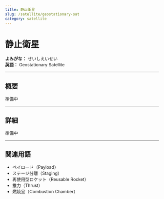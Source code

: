 ```yaml
---
title: 静止衛星
slug: /satellite/geostationary-sat
category: satellite
---
```


# 静止衛星

**よみがな：** せいしえいせい  
**英語：** Geostationary Satellite  

---

## 概要

準備中

---

## 詳細

準備中

---

## 関連用語

- ペイロード（Payload）
- ステージ分離（Staging）
- 再使用型ロケット（Reusable Rocket）
- 推力（Thrust）
- 燃焼室（Combustion Chamber）

